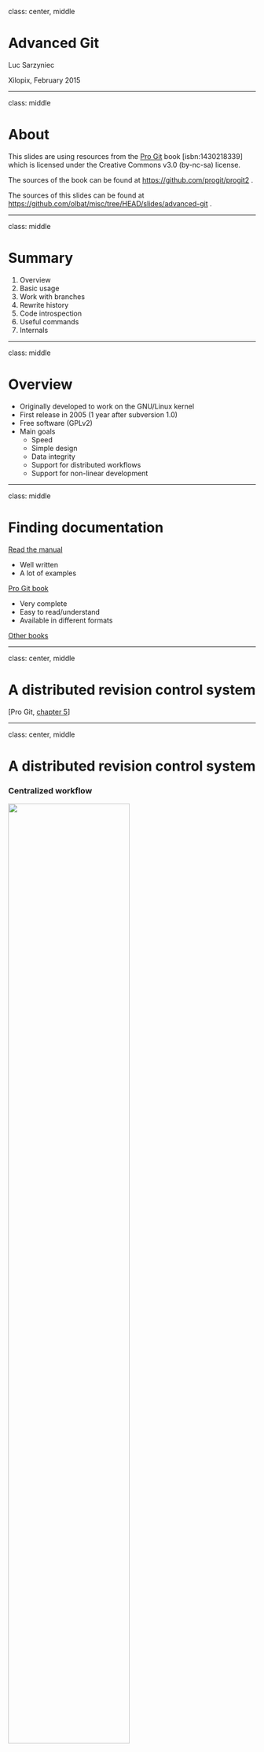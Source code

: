 class: center, middle

# Advanced Git

Luc Sarzyniec

Xilopix, February 2015

---

class: middle

# About

This slides are using resources from the [Pro Git](https://git-scm.com/book) book [isbn:1430218339]  
which is licensed under the Creative Commons v3.0 (by-nc-sa) license.

The sources of the book can be found at https://github.com/progit/progit2 .

The sources of this slides can be found at https://github.com/olbat/misc/tree/HEAD/slides/advanced-git .

---

class: middle

# Summary

1. Overview
2. Basic usage
3. Work with branches
4. Rewrite history
5. Code introspection
6. Useful commands
7. Internals

---

class: middle

# Overview

* Originally developed to work on the GNU/Linux kernel
* First release in 2005 (1 year after subversion 1.0)
* Free software (GPLv2)
* Main goals
  * Speed
  * Simple design
  * Data integrity
  * Support for distributed workflows
  * Support for non-linear development

---

class: middle

# Finding documentation

[Read the manual](http://git-scm.com/docs)
* Well written
* A lot of examples

[Pro Git book](http://git-scm.com/book)
* Very complete
* Easy to read/understand
* Available in different formats

[Other books](https://www.quora.com/What-is-the-best-Git-book)

---

class: center, middle

# A distributed revision control system

[Pro Git, [chapter 5](http://git-scm.com/book/en/v2/Distributed-Git-Distributed-Workflows)]

---


class: center, middle

# A distributed revision control system

### Centralized workflow

<img src="centralized.png" width="70%"/>

---

class: center, middle

# A distributed revision control system

### Integration manager workflow

<img src="integration-manager.png" width="90%"/>

---

class: center, middle

# A distributed revision control system

### Dictator and Lieutenants workflow

<img src="benevolent-dictator.png" width="100%"/>

---

class: center, middle

# Git basics

[Pro Git, [chapter 2](http://git-scm.com/book/en/v2/Git-Basics-Getting-a-Git-Repository)]

---

class: middle

# Start to work

1. Create an empty (sandbox) repository
```bash
$ git init --bare /tmp/sandbox.git
```
2. Clone the repository
```bash
$ git clone file:///tmp/sandbox.git
```
3. Start to work in the master branch
```bash
$ cd /tmp/sandbox
$ git checkout -b master
```

---

class: center, middle

# State of the repository

[Pro Git, [chapter 2.2](http://git-scm.com/book/en/v2/Git-Basics-Recording-Changes-to-the-Repository)]

---

# State of the repository

* State of the repository in long format

```bash
$ git status
Changes to be committed:
	new file:   staged_file
	deleted:    file

Changes not staged for commit:
	modified:   modified_file

Untracked files:
	new_file
```

* State of the repository in short format

```bash
$ git status -s # --short
D  file
 M modified_file
A  staged_file
?? new_file
```

---

class: center

# State of files

<img src="lifecycle.png" width="80%"/>

---

class: center

# HEAD, index and working dir.

<img src="workflow.png"/>

[Git blog, [reset](http://git-scm.com/blog/2011/07/11/reset.html)]

---

class: center, middle

# Planing modifications

[Pro Git, [chapter 2.2](http://git-scm.com/book/en/v2/Git-Basics-Recording-Changes-to-the-Repository)]

---

# Staging modifications

* Stage only some parts of a file (interactive)
```bash
$ git add -p FILE # --patch
```

* Stage all indexed files that has changed
```bash
$ git add -u # --update
```

* Stage both modified and untracked files
```bash
$ git add -A # --all
```

* Unstage staged files
```bash
$ git reset HEAD FILE1 FILE2 .. FILEn
```

---

# Discard local modifications

* Discard changes in files
```bash
$ git checkout -- FILE1 FILE2 .. FILEn
```

* Undo commit and keep modified/new files in index
```bash
$ git reset --soft HEAD^
```

* Undo commit and remove modified/new files from index
```bash
$ git reset HEAD^
```

* Undo commit and undo changes to indexed files
```bash
$ git reset --hard HEAD^
```

[Pro Git, [chapter 2.4](http://git-scm.com/book/en/v2/Git-Basics-Undoing-Things)]

---

# Save repository state w/o commit

* Stash some modifications (saves the current diff)

```bash
$ git status -s
A  file
 M modified_file
D  removed_file
?? untracked_file

$ git stash save

$ git status -s
?? untracked_file
```

* List current stashed changes

```bash
$ git stash list
HEAD is now at ce499bc commit
stash@{0}: WIP on test: ce499bc commit
stash@{1}: WIP on master: 0029594 commit2
```

[Pro Git, [chapter 7.3](http://git-scm.com/book/en/v2/Git-Tools-Stashing-and-Cleaning)]

---

# Save repository state w/o commit

* Display a specific stash

```bash
$ git stash show stash@{0} # -p to show in diff format
file          | 1 +
modified_file | 2 +-
removed_file  | 0
3 files changed, 2 insertions(+), 1 deletion(-)
```

* Apply stashed changes (apply diff)

```bash
$ git stash apply # stash@{0}
$ git status -s
A  file
 M modified_file
D  removed_file
?? untracked_file
```

* Create a new branch and apply stashed changes in the top of it

```bash
git stash branch # stash@{0}
```

---

class: center, middle

# Save modifications

---

# Commit changes

* Commit and specify message on the CLI
```bash
$ git commit -m 'message'
```

* Skip the staging area
```bash
$ git commit -m "message" -a # ~ git add -a && commit
```

* Select what to commit (interactive)
```bash
$ git commit -m "message" -p # ~ git add -p && commit
```

* Rewrite (amend) the last commit (staged files will be added in the commit)
```bash
$ git commit --amend # --no-edit
```
---

class: center, middle

# View modifications

---

# View modifications

* View unstaged modifications
```bash
$ git diff
```

* View staged modifications
```bash
$ git diff --cached
```

* View modifications between two branches
```bash
$ git diff master..develop
$ git diff origin/develop..develop
```

* View changes of a specific file
```bash
$ git diff -- filename
$ git diff master..develop -- filename
```

---

# View modifications

* Summary of changes
```bash
$ git diff --stat
```

* Show ~bitwise diff
```bash
$ git diff --color-words
```

* View changes of a specific commit
```bash
$ git show HEAD~
```

* Show the content of a file in a specified version
```bash
$ git show HEAD~:filename
$ git show fa616be:filename
```

---

class: center, middle

# Explore the history

[Pro Git, [chapter 2.3](http://git-scm.com/book/en/v2/Git-Basics-Viewing-the-Commit-History)]


---

# Exploring the history

* Show the history of another branch in short version
```bash
$ git log --oneline branchname
```

* Show the history with branch names
```bash
$ git log --decorate # git config --global log.decorate true
```

* Show graph version of the history
```bash
$ git log --graph # --all to display every branches
```

* Summary of history gouped by author
```bash
$ git shortlog
```

---

# Specifying revisions

* The previous commit: `HEAD^`, `HEAD~`, `HEAD^1`
* The previous commit of the _develop_ branch: `develop~1` or `develop^1`
* Two commit before _fa616be_: `fa616be~2` or `fa616be^^`
* Three commit before this commit: `HEAD~3` or `HEAD^^^`

```bash
Commit tree          Revisions

G   H   I   J        A =      = A^0
 \ /     \ /         B = A^   = A^1     = A~1
  D   E   F          C = A^2  = A^2
   \  |  / \         D = A^^  = A^1^1   = A~2
    \ | /   |        E = B^2  = A^^2
     \|/    |        F = B^3  = A^^3
      B     C        G = A^^^ = A^1^1^1 = A~3
       \   /         H = D^2  = B^^2    = A^^^2  = A~2^2
        \ /          I = F^   = B^3^    = A^^3^
         A           J = F^2  = B^3^2   = A^^3^2
```

[[git rev-parse manual](http://git-scm.com/docs/git-rev-parse), section _SPECIFYING REVISIONS_]

---

class: center, middle

# Work in team

[Pro Git, [chapter 2.5](http://git-scm.com/book/en/v2/Git-Basics-Working-with-Remotes) and [chapter 5.2](http://git-scm.com/book/en/v2/Distributed-Git-Contributing-to-a-Project)]

---

# Download and upload changes

* Push the current branch to the remote branch with the same name
```bash
$ git push origin HEAD
```

* Push several new branches to the remote
```bash
$ git push origin branchname name:othername HEAD:name HEAD
```

* Delete a branch on the remote
```bash
$ git push origin :branchname
```

* Delete local branches that track deleted remote branches
```bash
$ git fetch origin -p # --prune
```

* Fetch changes from a remote branch in a specific local branch
```bash
$ git fetch origin master:latest_master
```

[Pro Git, [chapter 3.5](http://git-scm.com/book/en/v2/Git-Branching-Remote-Branches)]

---

# Working with remotes

Local view
```bash
$ find .git/refs -type f
.git/refs/heads/localbranch
.git/refs/heads/master
.git/refs/remotes/origin/master
.git/refs/remotes/origin/remotebranch
```

Classic state
```bash
                                        C1   C2   C3
uri:///project.git/refs/heads/master ----*----*----*
(remote,read-write)
                                        C1   C2
refs/remotes/origin/master --------------*----*
(local,read-only)
                                        C1
refs/heads/master -----------------------*
(local,read-write)
```

---

# Fetch and Pull

Fetch (`git fetch origin master`)
```bash
                                        C1   C2   C3
uri:///project.git/refs/heads/master ----*----*----*
(remote,read-write)                                | update
                                        C1   C2    v
refs/remotes/origin/master --------------*----*====*
(local,read-only)                                 C3
                                        C1
refs/heads/master -----------------------*
(local,read-write)
```

Pull (`git pull origin master` or `git fetch origin master:master`)
```bash
                                        C1   C2   C3
uri:///project.git/refs/heads/master ----*----*----*
(remote,read-write)                                | update
                                        C1   C2    v
refs/remotes/origin/master --------------*----*====*
(local,read-only)                                  | merge
                                        C1         v
refs/heads/master -----------------------*====*====*
(local,read-write)                           C2   C3
```

---

# Discard remote modifications

* Revert commits (applies the reverse diffs)
```bash
$ git revert COMMIT1 COMMIT2 .. COMMITn
$ git push origin HEAD
```

* Override a remote branch with a local one
```bash
$ git rebase -i ... # rewrite history
$ git push --force-with-lease origin HEAD # (to avoid with shared branches)
```

---

class: center, middle

# Working with branches

[Pro Git, [chapter 3](http://git-scm.com/book/en/v2/Git-Branching-Branches-in-a-Nutshell)]

---

# Working in branches

```bash
$ git branch testing
```
<img src="head-to-master.png" width="80%"/>


---

# Working in branches

```bash
$ git checkout testing
```
<img src="head-to-testing.png" width="80%"/>

---

# Working in branches

```bash
$ git add ... && git commit ... # in testing
```
<img src="advance-testing.png" width="100%"/>

---

# Working in branches

```bash
$ git checkout master
```
<img src="checkout-master.png" width="100%"/>

---

# Working in branches

```bash
$ git add ... && git commit ... # in master
```
<img src="advance-master.png" width="100%"/>

---

# Working with branches

* Show history of HEAD's values (find deleted/reseted branch)
```bash
$ git reflog
```

* Create and checkout a new branch based on an existing one
```bash
$ git checkout -b feature origin/master
```

* Checkout a new empty branch
```bash
$ git checkout --orphan newbranch
$ git rm -r --cached .
```

* Clean: remove every local branch that has been merged
```bash
git branch --merged master | grep -v '^\*' | xargs -n 1 git branch -d
```

---

class: center, middle

# Integrate changes between branches

[Pro Git, [chapter 5.3](http://git-scm.com/book/en/v2/Distributed-Git-Maintaining-a-Project)]

---

# Integrate changes between branches

* Simple divergent history

<img src="basic-rebase-1.png" width="80%"/>

---

# Integrate changes between branches

* Merging
```bash
$ git checkout master
$ git merge experiment
```

<img src="basic-rebase-2.png" width="90%"/>

[Pro Git, [chapter 3.2](http://git-scm.com/book/en/v2/Git-Branching-Basic-Branching-and-Merging)]

---

# Integrate changes between branches

* Simple divergent history

<img src="basic-rebase-1.png" width="80%"/>

---

# Integrate changes between branches

* Rebasing
```bash
$ git checkout experiment
$ git rebase master
```

<img src="basic-rebase-3.png" width="100%"/>

[Pro Git, [chapter 3.6](http://git-scm.com/book/en/v2/Git-Branching-Rebasing)]

---

# Integrate changes between branches

* Rebasing
```bash
$ git checkout master
$ git merge --ff experiment
```

<img src="basic-rebase-4.png" width="100%"/>

---

# Integrate changes between branches

* Complex divergent history

<img src="interesting-rebase-1.png" width="80%"/>

---

# Integrate changes between branches

* Rebase a branch onto another
```bash
$ git rebase --onto master server client
```

<img src="interesting-rebase-2.png" width="100%"/>

---

# Integrate changes between branches

* Rebase a branch onto another
```bash
$ git checkout master
$ git merge --ff client
```

<img src="interesting-rebase-3.png" width="100%"/>

---

# Integrate changes between branches

* Another simple divergent history

<img src="cherry-1.png" width="85%"/>

---

# Integrate changes between branches

* Cherry-Picking (applies the diff of a commit on another branch)
```bash
$ git checkout master
$ git cherry-pick e43a6
```
<img src="cherry-2.png" width="90%"/>

[Pro Git, [chapter 5.3](http://git-scm.com/book/en/v2/Distributed-Git-Maintaining-a-Project)]

---

# Integrate changes between branches

* Cherry-Picking and keep track of the original commit

```bash
$ git checkout master

$ git cherry-pick -x db3e256ed4a23c92077aa2f136edab95970e8597

$ git show HEAD
commit 841a4e2375b5dc586c283fd4fb6f1f0a9ee443d3 (HEAD, master)
Author: Luc Sarzyniec <luc.sarzyniec@xilopix.com>
Date:   Tue Feb 24 08:27:00 2015 +0100

    commit4

    (cherry picked from commit db3e256ed4a23c92077aa2f136edab95970e8597)
```

---

class: center, middle

# Rewrite history

[Pro Git, [chapter 7.6](http://git-scm.com/book/en/v2/Git-Tools-Rewriting-History)]

---

# Rewrite history

* Rewrite (amend) the last commit

```bash
$ # git add ...; git rm ...
$ git commit --amend # --no-edit
```

* Rewrite several commits

```bash
$ git rebase -i HEAD~3
pick f7f3f6d commit 4
pick 310154e commit 5
pick a5f4a0d commit 6

# Rebase 710f0f8..a5f4a0d onto 710f0f8
#
# Commands:
#  p, pick = use commit
#  r, reword = use commit, but edit the commit message
#  e, edit = use commit, but stop for amending
#  s, squash = use commit, but meld into previous commit
#  f, fixup = like "squash", but discard this commit's log message
#  x, exec = run command (the rest of the line) using shell
```
---

# Rewrite history

* Rewrite commit messages only
```bash
$ git rebase -i HEAD~3
pick f7f3f6d commit 4
reword 310154e commit 5
pick a5f4a0d commit 6
```

* Re-order commits
```bash
$ git rebase -i HEAD~3
pick 310154e commit 5 # <-
pick f7f3f6d commit 4 # ->
pick a5f4a0d commit 6
```

* Delete commits
```bash
$ git rebase -i HEAD~3
pick f7f3f6d commit 4
pick a5f4a0d commit 6
```

---

class: center, middle

# Rewrite history
### Edit several commits

---

# Edit several commits

* Select which commit to edit

```bash
$ git rebase -i HEAD~3
edit f7f3f6d commit 4
edit 310154e commit 5
pick a5f4a0d commit 6
# Save and quit

Stopped at f7f3f6d ... commit 4
You can amend the commit now, with

	git commit --amend

Once you are satisfied with your changes, run

	git rebase --continue
```

* Rewrite the first commit

```bash
# edit files
$ git add ... # git rm ...
$ git commit --amend
```

---

# Edit several commits

* Continue with the second commit

```bash
$ git rebase --continue
Stopped at 310154e ... commit 5

# edit files
$ git add ... # git rm ...
$ git commit --amend

$ git rebase --continue
Successfully rebased and updated refs/heads/master.
```

* Check that everything was done as expected

```bash
$ git log --oneline -3
53bb260 commit 4 # SHA1 has changed since files were modified
f8765fa new commit 5 # SHA1 has changed since files and message were modified
4fc3652 commit 6 # SHA1 has changed since parents were modified
```

---

class: center, middle

# Rewrite history
### Mix commits

---

# Mix commits

* Select the commits to be mixed (with the previous commit)

```bash
$ git rebase -i HEAD~3
pick f7f3f6d commit 4
squash 310154e commit 5
pick a5f4a0d commit 6
```

* Create a new commit message

```bash
# This is a combination of 2 commits.
# The first commit's message is:
commit 4

# This is the 2nd commit message:
commit 5
```

* Check that everything was done as expected

```bash
$ git log --oneline -2
pick f7f3f6d commit 4 and 5
pick a5f4a0d commit 6
```
---

class: center, middle

# Rewrite history
### Insert new commits

---

# Insert new commits

* Select where to insert the commit (after witch existing commit)

```bash
$ git rebase -i HEAD~3
edit f7f3f6d commit 4
edit 310154e commit 5
pick a5f4a0d commit 6
```

* Add files and create new commits

```bash
$ git add ... && git commit -m "commit 4-1"
$ git rebase --continue
$ git add ... && git commit -m "commit 5-1"
$ git add ... && git commit -m "commit 5-2"
$ git rebase --continue
```

* Check that everything was done as expected

```bash
$ git log --oneline -6
f7f3f6d commit 4
0737964 commit 4-1
310154e commit 5
fa96cb9 commit 5-1
26cd81d commit 5-2
cc4ad9a commit 6
```

---

class: center, middle

# Rewrite history
### Split commits

---

# Split commits

* Select the commits to split

```bash
$ git rebase -i HEAD~3
pick f7f3f6d commit 4
edit 310154e commit 5
pick a5f4a0d commit 6
```

* Reset the current commit

```bash
$ git reset HEAD~
```

* Create several new commits

```bash
$ git add ...
$ git commit -m 'first'

$ git add ...
$ git commit -m 'second'

$ git add ...
$ git commit -m 'third'
```

---

# Split commits

* Continue once it's done

```bash
$ git rebase --continue
Successfully rebased and updated refs/heads/master.
```

* Check that everything was done as expected

```bash
$ git log --oneline -5
f7f3f6d commit 4
66b1120 first
afcd336 second
4fc3652 third
a5f4a0d commit 6
```

---

# Automatically rewrite history

* Automatically rewrite __all__ the history
```bash
git filter-branch --tree-filter 'rm -f passwords.txt' HEAD
```

* Change your email address
```bash
git filter-branch --commit-filter '
  if [ "$GIT_AUTHOR_EMAIL" = "schacon@localhost" ];
  then
          GIT_AUTHOR_NAME="Scott Chacon";
          GIT_AUTHOR_EMAIL="schacon@example.com";
          git commit-tree "$@";
  else
          git commit-tree "$@";
  fi' HEAD
```

---

class: center, middle

# Debugging

[Pro Git, [chapter 7.10](http://git-scm.com/book/en/v2/Git-Tools-Debugging-with-Git)]

---

# Code introspection

* Read the code annotated with commit/line

```bash
$ git blame -L 1,10 zlib.c
b0613ce0 (Jonathan Nieder 2010-11-06 06:47:34 -0500  1) /*
b0613ce0 (Jonathan Nieder 2010-11-06 06:47:34 -0500  2)  * zlib wrappers to make sure we don't silently miss errors
b0613ce0 (Jonathan Nieder 2010-11-06 06:47:34 -0500  3)  * at init time.
b0613ce0 (Jonathan Nieder 2010-11-06 06:47:34 -0500  4)  */
b0613ce0 (Jonathan Nieder 2010-11-06 06:47:34 -0500  5) #include "cache.h"
b0613ce0 (Jonathan Nieder 2010-11-06 06:47:34 -0500  6) 
1a507fc1 (Junio C Hamano  2011-06-10 10:31:34 -0700  7) static const char *zerr_to_string(int status)
b0613ce0 (Jonathan Nieder 2010-11-06 06:47:34 -0500  8) {
1a507fc1 (Junio C Hamano  2011-06-10 10:31:34 -0700  9)         switch (status) {
b0613ce0 (Jonathan Nieder 2010-11-06 06:47:34 -0500 10)         case Z_MEM_ERROR:
1a507fc1 (Junio C Hamano  2011-06-10 10:31:34 -0700 11)                 return "out of memory";
b0613ce0 (Jonathan Nieder 2010-11-06 06:47:34 -0500 12)         case Z_VERSION_ERROR:
1a507fc1 (Junio C Hamano  2011-06-10 10:31:34 -0700 13)                 return "wrong version";
1a507fc1 (Junio C Hamano  2011-06-10 10:31:34 -0700 14)         case Z_NEED_DICT:
1a507fc1 (Junio C Hamano  2011-06-10 10:31:34 -0700 15)                 return "needs dictionary";
1a507fc1 (Junio C Hamano  2011-06-10 10:31:34 -0700 16)         case Z_DATA_ERROR:
1a507fc1 (Junio C Hamano  2011-06-10 10:31:34 -0700 17)                 return "data stream error";
1a507fc1 (Junio C Hamano  2011-06-10 10:31:34 -0700 18)         case Z_STREAM_ERROR:
1a507fc1 (Junio C Hamano  2011-06-10 10:31:34 -0700 19)                 return "stream consistency error";
b0613ce0 (Jonathan Nieder 2010-11-06 06:47:34 -0500 20)         default:
```

---

# Code introspection

* In short format

```bash
$ git blame -L 1,10 -s zlib.c
b0613ce0  1) /*
b0613ce0  2)  * zlib wrappers to make sure we don't silently miss errors
b0613ce0  3)  * at init time.
b0613ce0  4)  */
b0613ce0  5) #include "cache.h"
b0613ce0  6) 
1a507fc1  7) static const char *zerr_to_string(int status)
b0613ce0  8) {
1a507fc1  9)    switch (status) {
b0613ce0 10)    case Z_MEM_ERROR:
1a507fc1 11)            return "out of memory";
b0613ce0 12)    case Z_VERSION_ERROR:
1a507fc1 13)            return "wrong version";
1a507fc1 14)    case Z_NEED_DICT:
1a507fc1 15)            return "needs dictionary";
1a507fc1 16)    case Z_DATA_ERROR:
1a507fc1 17)            return "data stream error";
1a507fc1 18)    case Z_STREAM_ERROR:
1a507fc1 19)            return "stream consistency error";
b0613ce0 20)    default:
```
---

# Code introspection

* See where sections of code originally came from

```bash
$ git blame -s -C -L 1,20 zlib.c 
b0613ce0 zlib.c     1) /*
39c68542 wrapper.c  2)  * zlib wrappers to make sure we don't silently miss errors
39c68542 wrapper.c  3)  * at init time.
39c68542 wrapper.c  4)  */
b0613ce0 zlib.c     5) #include "cache.h"
b0613ce0 zlib.c     6) 
1a507fc1 zlib.c     7) static const char *zerr_to_string(int status)
b0613ce0 zlib.c     8) {
1a507fc1 zlib.c     9)  switch (status) {
b0613ce0 zlib.c    10)  case Z_MEM_ERROR:
1a507fc1 zlib.c    11)          return "out of memory";
b0613ce0 zlib.c    12)  case Z_VERSION_ERROR:
1a507fc1 zlib.c    13)          return "wrong version";
1a507fc1 zlib.c    14)  case Z_NEED_DICT:
1a507fc1 zlib.c    15)          return "needs dictionary";
1a507fc1 zlib.c    16)  case Z_DATA_ERROR:
1a507fc1 zlib.c    17)          return "data stream error";
1a507fc1 zlib.c    18)  case Z_STREAM_ERROR:
1a507fc1 zlib.c    19)          return "stream consistency error";
b0613ce0 zlib.c    20)  default:
```

---

# Track a bug using binary search

* Start to search, specify the commit of the last working version

```bash
$ git bisect start HEAD v2.2.0
Bisecting: 150 revisions left to test after this (roughly 7 steps)
```

* At each step specify if the current snapshot is working or not

```bash
# Do some tests
$ git bisect good
Bisecting: 75 revisions left to test after this (roughly 6 steps)

# Do some tests
$ git bisect bad
Bisecting: 37 revisions left to test after this (roughly 5 steps)

# ...
```

* Find the version that introduced the bug (-> read the diff to understand)

```bash
# ...
bcbdeb1a1256f777e52192fa7da0f7dbad680162 is the first bad commit

$ git show -p bcbdeb1a1256f777e52192fa7da0f7dbad680162
```

---

# Track a bug automating binary search

* Find a command or create a script to reproduce the bug
```bash
rake test # ?
```

* Start the binary search
```bash
$ git bisect start HEAD v2.2.0
```

* Use the script to automatically run the binary search
```bash
$ git bisect run rake test
```

* Stop the binary search procedure
```bash
$ git bisect reset
```

[See [http://lwn.net/Articles/317154/](http://lwn.net/Articles/317154/)]

---

class: center, middle

# Other useful commands

[Pro Git, [chapter 7](http://git-scm.com/book/en/v2/Git-Tools-Revision-Selection)]

---

# Other useful commands

* Grep in a specific commit
```bash
git grep test 49e4c29
49e4c29:lib/disco/common/service.rb:      test_connect()
49e4c29:lib/disco/common/service.rb:    def test_connect()
```
* Find in which tag a commit was included
```bash
$ git describe --tag 49e4c299dc390698724da5d21de853c44737c65c
0.1.0
```

* Remove untracked files from the working directory
```bash
$ git clean # -d to remove directories too
```

* Create an archive of the repository (a commit/tag can be specified)
```bash
$ git archive -o soft-2.2.0.tar.gz v2.2.0
```
---

# Other useful commands

* Resolve conflicts using an external (GUI?) tool
```bash
$ git mergetool
```

[Pro Git, [chapter 3.2](http://git-scm.com/book/en/v2/Git-Branching-Basic-Branching-and-Merging#_basic_merge_conflicts)]

* Share changes saving commits in a bundle file (can be sent by mail, ...)
  * Create the bundle file
```bash
$ git bundle create repo.bundle HEAD master
```

  * Load the downloaded bundle file
```bash
$ git clone repo.bundle repo
```
```bash
$ git fetch ../commits.bundle master:other-master
```

[Pro Git, [chapter 7.12](http://git-scm.com/book/en/v2/Git-Tools-Bundling)]

---

class: middle

# Memo
```bash
$ git add -p
$ git checkout -- FILE
$ git reset REV # --soft/--hard
$ git stash
$ git commit --amend
$ git diff REV -- FILE
$ git diff --color-words
$ git show REV:FILE
$ git log --decorate --graph
$ git fetch origin BRANCH:OTHER_BRANCH
$ git revert REV
$ git rebase -i REV
$ git cherry-pick -x REV
$ git blame FILE
$ git bisect REV_END REV_START
$ git grep STR REV
$ git clean
$ git archive -o FILE.tar.gz REV
```

---

class: center, middle

# Internals
[Pro Git, [chapter 10](http://git-scm.com/book/en/v2/Git-Internals-Plumbing-and-Porcelain)]

---

class: middle

# Git: content-addressable filesystem

* Object database, index = SHA1 hash
* Objects are stored in the filesystem under the `.git/objects` directory
* Several kind of objects: commit, tree, blob, ...
* Objects linking each-other (commits, trees)
* Compression on demand or when files are too big

---

# Git objects: blobs

* Create and store a new blob (file) object:

```bash
$ echo "Awesome!" | git hash-object --stdin -w
6d4ed2c98c4fbe835280634af0cbddefffaf7ee6

$ touch file && git hash-object -w file
e69de29bb2d1d6434b8b29ae775ad8c2e48c5391
```

* Find this object in the filesystem

```bash
$ find .git/objects/
.git/objects/6d/
.git/objects/6d/4ed2c98c4fbe835280634af0cbddefffaf7ee6
```

* Get information about the object

```bash
$ git cat-file -t 6d4ed2c98c4fbe835280634af0cbddefffaf7ee6
blob

$ git cat-file -p 6d4ed2c98c4fbe835280634af0cbddefffaf7ee6
Awesome!
```
---

# Git objects representation

* Content of the file associated to the object
```bash
$ cat .git/objects/6d/4ed2c98c4fbe835280634af0cbddefffaf7ee6
xKÊÉOR°dp,O-ÎÏMUä,S
```

* _deflate_ (zip,gzip,zlib,...) decompressed content
```bash
$ cat .git/objects/6d/4ed2c98c4fbe835280634af0cbddefffaf7ee6 | \
  openssl zlib -d | od -vtc -tx1
0000000   b   l   o   b       9  \0   A   w   e   s   o   m   e   !  \n
         62  6c  6f  62  20  39  00  41  77  65  73  6f  6d  65  21  0a
```

* Calculation of the SHA1 hash associated of the object
```bash
$ printf %b 'blob 9\0Awesome!\n' | sha1sum
6d4ed2c98c4fbe835280634af0cbddefffaf7ee6 *-
```

---

# Git objects: commits and trees

* Content of a commit object

```bash
$ git cat-file -p $(git rev-parse HEAD) # 00c4dfee3c28787870d2574a50c5de3725d5fcfb
tree 4814e377c18f2da9cce56631f24e0d09181b0feb
parent e8a0d201e0b701d7c2de28cb33fa03ef59b22506
author Luc Sarzyniec <luc.sarzyniec@xilopix.com> 1424853891 +0100
committer Luc Sarzyniec <luc.sarzyniec@xilopix.com> 1424853895 +0100

Commit message
```

* Content of a tree object

```bash
$ git cat-file -p $(git rev-parse HEAD^{tree}) # 4814e377c18f2da9cce56631f24e0d09181b0feb
040000 tree e4af7700f8c091d18cc15f39c184490125fb0d17	dir
100644 blob e69de29bb2d1d6434b8b29ae775ad8c2e48c5391	file1
100644 blob e69de29bb2d1d6434b8b29ae775ad8c2e48c5391	file3
$ git cat-file -p e4af7700f8c091d18cc15f39c184490125fb0d17
100644 blob e69de29bb2d1d6434b8b29ae775ad8c2e48c5391	file2
```

---

class: middle

# A commit

<img src="commit-and-tree.png" width="100%"/>

---

class: middle

# History

<img src="commits-and-parents.png" width="100%"/>

---

class: middle

# Branches

<img src="branch-and-history.png" width="100%"/>

---

# Branches

* Branch = pointer on a commit object
```bash
$ cat .git/refs/heads/master
7f4ba4b6e3ba7075ca6b379ba23fd3088cbe69a8
```
* HEAD = pointer on the current branch
```bash
$ cat .git/HEAD
ref: refs/heads/master
```
* Create a branch
```bash
$ echo 7f4ba4b6e3ba7075ca6b379ba23fd3088cbe69a8 > .git/refs/heads/test
```
* Local and remote branches
```bash
$ find .git/refs -type f
.git/refs/remotes/origin
.git/refs/remotes/origin/HEAD
.git/refs/remotes/origin/master
.git/refs/heads/master
```

---

class: middle, center

# Thank you !
